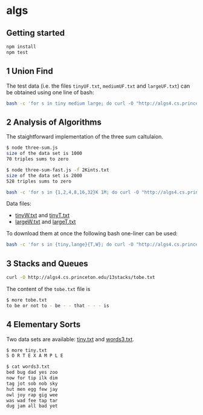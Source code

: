 # algs

## Getting started

```bash
npm install
npm test
```
## 1 Union Find

The test data (i.e. the files `tinyUF.txt`, `mediumUF.txt` and `largeUF.txt`) can be obtained using one line of bash:
```bash
bash -c 'for s in tiny medium large; do curl -O "http://algs4.cs.princeton.edu/15uf/${s}UF.txt"; done'
```


## 2 Analysis of Algorithms
The staightforward implementation of the three sum caltulaion.
```bash
$ node three-sum.js
size of the data set is 1000
70 triples sums to zero
```

```bash
$ node three-sum-fast.js -f 2Kints.txt
size of the data set is 2000
528 triples sums to zero
```

```bash
bash -c 'for s in {1,2,4,8,16,32}K 1M; do curl -O "http://algs4.cs.princeton.edu/14analysis/${s}ints.txt"; done'
```
Data files:   
* [tinyW.txt](http://algs4.cs.princeton.edu/11model/tinyW.txt) and [tinyT.txt](http://algs4.cs.princeton.edu/11model/tinyT.txt)
* [largeW.txt](http://algs4.cs.princeton.edu/11model/largeW.txt) and [largeT.txt](http://algs4.cs.princeton.edu/11model/largeT.txt)

To download them at once the following bash one-liner can be used: 
```bash
bash -c 'for s in {tiny,lange}{T,W}; do curl -O "http://algs4.cs.princeton.edu/11model/${s}${m}.txt"; done'
```

## 3 Stacks and Queues
```bash
curl -O http://algs4.cs.princeton.edu/13stacks/tobe.txt
```
The content of the `tobe.txt` file is
```bash
$ more tobe.txt
to be or not to - be - - that - - - is
```

## 4 Elementary Sorts
Two data sets are available: [tiny.txt](http://algs4.cs.princeton.edu/21elementary/tiny.txt) and [words3.txt](http://algs4.cs.princeton.edu/21elementary/words3.txt).
```bash
$ more tiny.txt
S O R T E X A M P L E

$ cat words3.txt
bed bug dad yes zoo
now for tip ilk dim
tag jot sob nob sky
hut men egg few jay
owl joy rap gig wee
was wad fee tap tar
dug jam all bad yet

```

